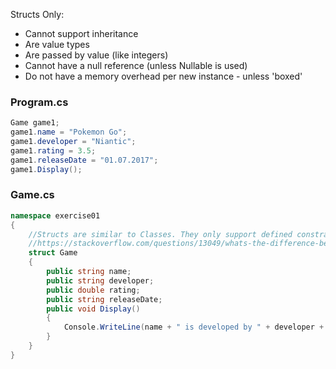 Structs Only:
- Cannot support inheritance
- Are value types
- Are passed by value (like integers)
- Cannot have a null reference (unless Nullable is used)
- Do not have a memory overhead per new instance - unless 'boxed'
### Program.cs 
```cs
Game game1;
game1.name = "Pokemon Go";
game1.developer = "Niantic";
game1.rating = 3.5;
game1.releaseDate = "01.07.2017";
game1.Display();
```
### Game.cs 
```cs
namespace exercise01
{
    //Structs are similar to Classes. They only support defined constractor, not default. They don't support inhertance.
    //https://stackoverflow.com/questions/13049/whats-the-difference-between-struct-and-class-in-net
    struct Game
    {
        public string name;
        public string developer;
        public double rating;
        public string releaseDate;
        public void Display()
        {
            Console.WriteLine(name + " is developed by " + developer + " and was released " + releaseDate);
        }
    }
}
```
